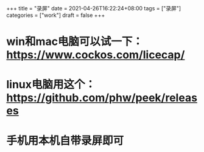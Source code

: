 +++
title = "录屏"
date = 2021-04-26T16:22:24+08:00
tags = ["录屏"]
categories = ["work"]
draft = false
+++

# win和mac电脑可以试一下：https://www.cockos.com/licecap/
# linux电脑用这个：https://github.com/phw/peek/releases
# 手机用本机自带录屏即可